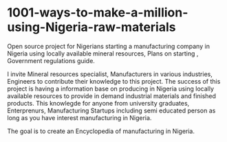 # 1001-ways-to-make-a-million-using-Nigeria-raw-materials
Open source project for Nigerians starting a manufacturing company in Nigeria using locally available mineral resources, Plans on starting , Government regulations guide.

I invite Mineral resources specialist, Manufacturers in various industries, Engineers to contribute their knowledge to this project. The success of this project is having a information base on producing in Nigeria using locally available resources to provide in demand industrial materials and finished products. This knowlegde for anyone from university graduates, Enterprenurs, Manufacturing Startups including semi educated person as long as you have interest manufacturing in Nigeria.

The goal is to create an Encyclopedia of manufacturing in Nigeria.
